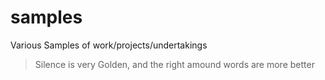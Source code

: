 # samples
Various Samples of work/projects/undertakings
<!-- start-quote -->
>Silence is very Golden, and the right amound words are more better
<!-- end-quote -->
